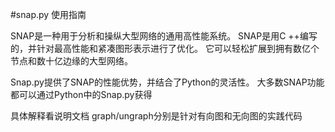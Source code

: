 #snap.py 使用指南

SNAP是一种用于分析和操纵大型网络的通用高性能系统。 
SNAP是用C ++编写的，并针对最高性能和紧凑图形表示进行了优化。 
它可以轻松扩展到拥有数亿个节点和数十亿边缘的大型网络。


Snap.py提供了SNAP的性能优势，并结合了Python的灵活性。 
大多数SNAP功能都可以通过Python中的Snap.py获得



具体解释看说明文档
graph/ungraph分别是针对有向图和无向图的实践代码
